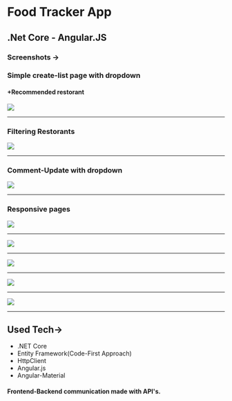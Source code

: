 # Food Tracker App
## .Net Core - Angular.JS
### Screenshots ->

### Simple create-list page with dropdown
#### +Recommended restorant


![](/screenshots/createRestorant.png)
<hr>

### Filtering Restorants

![](/screenshots/filter.png)
<hr>

### Comment-Update with dropdown

![](/screenshots/create-comment.png)
<hr>


### Responsive pages


![](/screenshots/responsive1.png)
<hr>

![](/screenshots/responsive2.png)
<hr>

![](/screenshots/responsive3.png)
<hr>

![](/screenshots/responsive4.png)
<hr>

![](/screenshots/responsive5.png)
<hr>







## Used Tech->
<ul>
    <li>.NET Core
    <li>Entity Framework(Code-First Approach)
    <li>HttpClient
    <li>Angular.js
    <li>Angular-Material
</ul>


#### Frontend-Backend communication made with API's.
